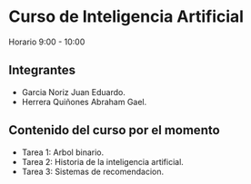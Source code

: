# Curso de Inteligencia Artificial
Horario 9:00 - 10:00
## Integrantes

* Garcia Noriz Juan Eduardo.
* Herrera Quiñones Abraham Gael.

## Contenido del curso por el momento

* Tarea 1: Arbol binario.
* Tarea 2: Historia de la inteligencia artificial.
* Tarea 3: Sistemas de recomendacion.

